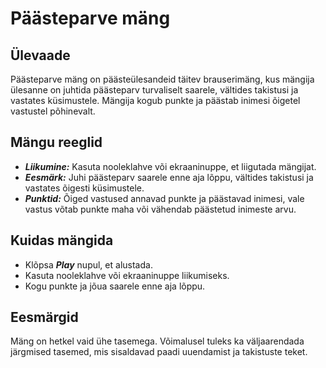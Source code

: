 # Päästeparve mäng 

## Ülevaade 

Päästeparve mäng on päästeülesandeid täitev brauserimäng, kus mängija ülesanne on juhtida päästeparv turvaliselt saarele, vältides takistusi ja vastates küsimustele. Mängija kogub punkte ja päästab inimesi õigetel vastustel põhinevalt. 

## Mängu reeglid 

- ***Liikumine:*** Kasuta nooleklahve või ekraaninuppe, et liigutada mängijat. 
- ***Eesmärk:*** Juhi päästeparv saarele enne aja lõppu, vältides takistusi ja vastates õigesti küsimustele. 
- ***Punktid:*** Õiged vastused annavad punkte ja päästavad inimesi, vale vastus võtab punkte maha või vähendab päästetud inimeste arvu. 

## Kuidas mängida 

- Klõpsa ***Play*** nupul, et alustada. 
- Kasuta nooleklahve või ekraaninuppe liikumiseks. 
- Kogu punkte ja jõua saarele enne aja lõppu. 

## Eesmärgid

Mäng on hetkel vaid ühe tasemega. Võimalusel tuleks ka väljaarendada järgmised tasemed, mis sisaldavad paadi uuendamist ja takistuste teket. 

